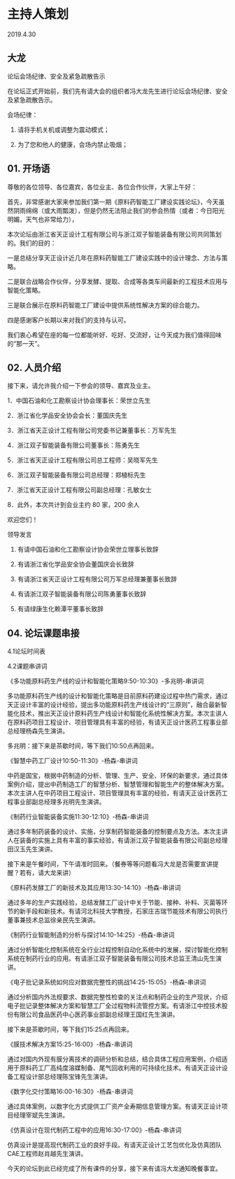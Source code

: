 # 主持人策划
2019.4.30

## 大龙

论坛会场纪律、安全及紧急疏散告示

在论坛正式开始前，我们先有请大会的组织者冯大龙先生进行论坛会场纪律、安全及紧急疏散告示。

会场纪律：

1. 请将手机关机或调整为震动模式；

2. 为了您和他人的健康，会场内禁止吸烟；


## 01. 开场语

尊敬的各位领导、各位嘉宾，各位业主、各位合作伙伴，大家上午好：

首先，非常感谢大家来参加我们第一期《原料药智能工厂建设实践论坛》，今天虽然阴雨绵绵（或大雨瓢泼），但是仍然无法阻止我们的参会热情（或者：今日阳光明媚，天气也非常给力），

本次论坛由浙江省天正设计工程有限公司与浙江双子智能装备有限公司共同策划的。我们的目的：

一是总结分享天正设计近几年在原料药智能工厂建设实践中的设计理念、方法与策略。

二是联合战略合作伙伴，分享发酵、提取、合成等各类车间最新的工程技术应用与智能化策略。

三是联合展示在原料药智能工厂建设中提供系统性解决方案的综合能力。

四是感谢客户长期以来对我们的支持与认可。

我们衷心希望在座的每一位都能听好、吃好、交流好，让今天成为我们值得回味的“那一天”。

## 02. 人员介绍

接下来，请允许我介绍一下参会的领导、嘉宾及业主。

1．中国石油和化工勘察设计协会理事长：荣世立先生

2．浙江省化学品安全协会会长：董国庆先生

3．浙江省天正设计工程有限公司党委书记兼董事长：万军先生

4．浙江双子智能装备有限公司董事长：陈勇先生

5．浙江省天正设计工程有限公司总工程师：吴晓军先生

6．浙江双子智能装备有限公司总经理：郑植标先生

7．浙江省天正设计工程有限公司副总经理：孔敏女士

8．此外，本次共计到会业主约 80 家，200 余人

欢迎您们！

领导发言

1. 有请中国石油和化工勘察设计协会荣世立理事长致辞

2. 有请浙江省化学品安全协会董国庆会长致辞

3. 有请浙江省天正设计工程有限公司万军总经理兼董事长致辞

4. 有请浙江双子智能装备有限公司陈勇董事长致辞

5.  有请绿康生化赖潭平董事长致辞


## 04. 论坛课题串接

4.1论坛时间表

4.2课题串讲词

《多功能原料药生产线的设计和智能化策略9:50-10:30》-多兆明-串讲词

多功能原料药生产线的设计和智能化策略是目前原料药建设过程中热门需求，通过天正设计丰富的设计经验，提出多功能原料药生产线设计的“三原则”，融合最新智能化技术，推出天正设计原料药生产线设计和智能化系统性解决方案。本次主讲人在原料药项目工程设计、项目管理具有丰富的经验，有请天正设计医药工程事业部总经理杨森先生演讲。

多兆明：接下来是茶歇时间，等下我们10:50点再回来。

《智慧中药工厂设计10:50-11:30》-杨森-串讲词

中药是国宝，根据中药制造的分析、管理、生产、安全、环保的新要求，通过具体案例介绍，提出中药制造工厂的智慧分析、智慧管理和智能生产的整体解决方案。本次主讲人在中药项目工程设计、项目管理具有丰富的经验，有请天正设计医药工程事业部副总经理多兆明先生演讲。

《制药行业智能装备实施11:30-12:10》-杨森-串讲词

通过多年制药装备的设计、实施，分享制药智能装备的控制要点及方法。本次主讲人在装备的实施上具有丰富的事实经验，有请浙江双子智能装备有限公司副总经理田汉玉先生演讲。

接下来是午餐时间，下午请准时回来。（餐券等等问题看冯大龙是否需要宣讲提醒？若有，请大龙来讲）

《原料药发酵工厂的新技术及其应用13:30-14:10》-杨森-串讲词

通过多年的生产实践经验，总结发酵工厂设计中关于节能、接种、补料、灭菌等环节的新手段和新技术。有请河北科技大学教授，石家庄吉瑞节能技术有限公司执行董事兼技术总监徐亲民先生演讲。

《制药行业智能制造的分析与探讨14:10-14:25》-杨森-串讲词

通过分析智能化控制系统在全行业过程控制自动化系统中的发展，探讨智能化控制系统在制药行业的应用。有请浙江双子智能装备有限公司技术总监王清山先生演讲。

《电子批记录系统如何应对数据完整性的挑战14:25-15:05》-杨森-串讲词

通过分析国内外法规要求、数据完整性检查的关注点和制药企业的生产现状，介绍电子批记录整体解决方案和智慧工厂全过程物料流管控方案。有请浙江中控技术股份有限公司食品医药中心医药事业部副总经理王国红先生演讲。

接下来是茶歇时间，等下我们15:25点再回来。

《膜技术解决方案15:25-16:00》-杨森-串讲词

通过对国内外现有膜分离技术的调研分析和总结，结合具体工程应用案例，介绍适用于原料药工厂高纯度溶媒制备、尾气回收利用的可持续化技术。有请天正设计设备工程设计部总经理陈宝锋先生演讲。

《数字化交付策略16:00-16:30》-杨森-串讲词

通过具体案例，以数字化方式提供工厂资产全寿期信息管理方案。有请天正设计项目经理宰斌先生演讲。

《仿真设计在现代制药工程中的应用16:30-17:00》-杨森-串讲词

仿真设计是提高现代制药工业的良好手段。有请天正设计工艺包优化及仿真团队CAE工程师赵肖越先生演讲。

今天的论坛到此已经完成了所有课件的分享，接下来有请冯大龙通知晚餐事宜。



